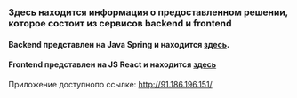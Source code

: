 ### Здесь находится информация о предоставленном решении, которое состоит из сервисов backend и frontend
#### Backend представлен на Java Spring и находится [здесь](https://github.com/planning-poker-1/backend).
#### Frontend представлен на JS React и находится [здесь](https://github.com/planning-poker-1/frontend)
Приложение доступнопо ссылке: http://91.186.196.151/
